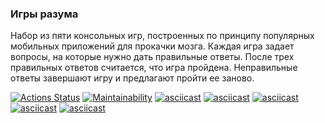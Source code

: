 ### Игры разума

Набор из пяти консольных игр, построенных по принципу популярных мобильных приложений для прокачки мозга. Каждая игра задает вопросы, на которые нужно дать правильные ответы. После трех правильных ответов считается, что игра пройдена. Неправильные ответы завершают игру и предлагают пройти ее заново.

[![Actions Status](https://github.com/cheenchok/frontend-project-44/actions/workflows/hexlet-check.yml/badge.svg)](https://github.com/cheenchok/frontend-project-44/actions)
[![Maintainability](https://api.codeclimate.com/v1/badges/cf51ab8036e2ed562643/maintainability)](https://codeclimate.com/github/cheenchok/frontend-project-44/maintainability)
[![asciicast](https://asciinema.org/a/WNy2JCMy44mTvGt7QJQPjxx5x.svg)](https://asciinema.org/a/WNy2JCMy44mTvGt7QJQPjxx5x)
[![asciicast](https://asciinema.org/a/aqtx3Q0lTv3GzI2EhREtpdo8a.svg)](https://asciinema.org/a/aqtx3Q0lTv3GzI2EhREtpdo8a)
[![asciicast](https://asciinema.org/a/zcZMSLiGF9PY0XahKkED7nuKJ.svg)](https://asciinema.org/a/zcZMSLiGF9PY0XahKkED7nuKJ)
[![asciicast](https://asciinema.org/a/TqUe16fdb44UPeLorL3doJrSP.svg)](https://asciinema.org/a/TqUe16fdb44UPeLorL3doJrSP)
[![asciicast](https://asciinema.org/a/vFqTSmaSsMg4NoeLDoK4jmUsq.svg)](https://asciinema.org/a/vFqTSmaSsMg4NoeLDoK4jmUsq)
